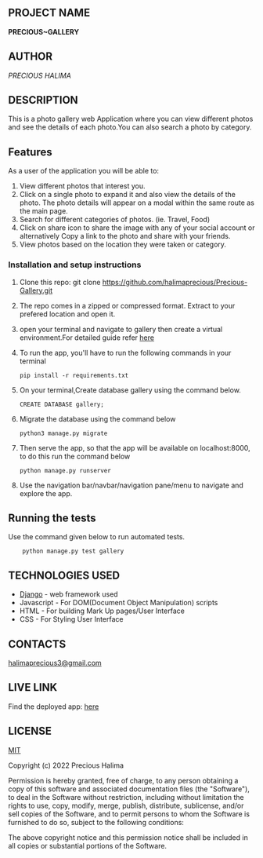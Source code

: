 ## PROJECT NAME 
**PRECIOUS~GALLERY**


## AUTHOR 
*PRECIOUS HALIMA*


## DESCRIPTION 

This is a photo gallery web Application where you can view different photos and see the details of each photo.You can also search a photo by category.


## Features


As a user of the application you will be able to:


1. View different photos that interest you.
2. Click on a single photo to expand it and also view the details of the photo. The photo details will appear on a modal within the same route as the main page.
3. Search for different categories of photos. (ie. Travel, Food)
4. Click on share icon to share the image with any of your social account or alternatively Copy a link to the photo and share with your friends.
5. View photos based on the location they were taken or category.


### Installation and setup instructions

1. Clone this repo: git clone https://github.com/halimaprecious/Precious-Gallery.git
2. The repo comes in a zipped or compressed format. Extract to your prefered location and open it.
3. open your terminal and navigate to gallery then create a virtual environment.For detailed guide refer  [here](https://packaging.python.org/guides/installing-using-pip-and-virtualenv/)
3. To run the app, you'll have to run the following commands in your terminal
    
    
       pip install -r requirements.txt
4. On your terminal,Create database gallery using the command below.


       CREATE DATABASE gallery;
5. Migrate the database using the command below


       python3 manage.py migrate
6. Then serve the app, so that the app will be available on localhost:8000, to do this run the command below


       python manage.py runserver
7. Use the navigation bar/navbar/navigation pane/menu to navigate and explore the app.


## Running the tests

Use the command given below to run automated tests.

        python manage.py test gallery




## TECHNOLOGIES USED 

* [Django](https://www.djangoproject.com/) - web framework used
* Javascript - For DOM(Document Object Manipulation) scripts
* HTML - For building Mark Up pages/User Interface
* CSS - For Styling User Interface


## CONTACTS
halimaprecious3@gmail.com

## LIVE LINK
Find the deployed app:
[here](https://preciousgallery.herokuapp.com/)
 

## LICENSE 


[MIT](https://choosealicense.com/licenses/mit/)


Copyright (c) 2022 Precious Halima

Permission is hereby granted, free of charge, to any person obtaining a copy of this software and associated documentation files (the "Software"), to deal in the Software without restriction, including without limitation the rights to use, copy, modify, merge, publish, distribute, sublicense, and/or sell copies of the Software, and to permit persons to whom the Software is furnished to do so, subject to the following conditions:

The above copyright notice and this permission notice shall be included in all copies or substantial portions of the Software.
